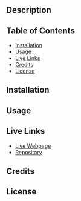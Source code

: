 # 

## Description


## Table of Contents
* [Installation](#installation)
* [Usage](#usage)
* [Live Links](#Live_Links)
* [Credits](#credits)
* [License](#license)

## Installation


## Usage


## Live Links
* [Live Webpage]()
* [Repository]()

## Credits


## License
